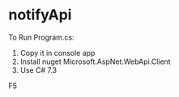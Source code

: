 # notifyApi
To Run Program.cs:
1. Copy it in console app
2. Install nuget Microsoft.AspNet.WebApi.Client
3. Use C# 7.3

F5
